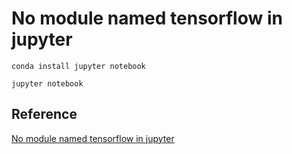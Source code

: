 # No module named tensorflow in jupyter

`conda install jupyter notebook`

`jupyter notebook`

## Reference

[No module named tensorflow in jupyter](https://stackoverflow.com/a/39028927)
